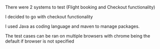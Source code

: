 There were 2 systems to test (Flight booking and Checkout functionality)

I decided to go with checkout functionality


I used Java as coding language and maven to manage packages.

The test cases can be ran on multiple browsers with chrome being the default if browser is not specified